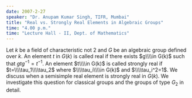```yaml
---
date: 2007-2-27
speaker: "Dr. Anupam Kumar Singh, TIFR, Mumbai"
title: "Real vs. Strongly Real Elements in Algebraic Groups"
time: "4.00 p.m." 
time: "Lecture Hall - II, Dept. of Mathematics"
---
```

Let $k$ be a field of characteristic not 2 and $G$ be an algebraic group defined over $k$. An element $t$ in $G(k)$ is called real if there exists $g\\\\in G(k)$ such that $gtg^{-1}=t^{-1}$. An element $t\\\\in G(k)$ is called strongly real if $t=\\\\tau_1\\\\tau_2$ where $\\\\tau_i\\\\in G(k)$ and $\\\\tau_i^2=1$. We discuss when a semisimple real element is strongly real in $G(k)$. We investigate this question for classical groups and the groups of type $G_2$ in detail.
